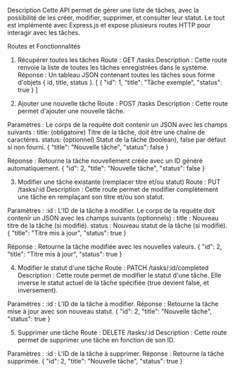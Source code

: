 Description
Cette API permet de gérer une liste de tâches, avec la possibilité de les créer, modifier, supprimer, et consulter leur statut. Le tout est implémenté avec Express.js et expose plusieurs routes HTTP pour interagir avec les tâches.

Routes et Fonctionnalités

1. Récupérer toutes les tâches
Route : GET /tasks
Description : Cette route renvoie la liste de toutes les tâches enregistrées dans le système.
Réponse : Un tableau JSON contenant toutes les tâches sous forme d'objets { id, title, status }.
[
  {
    "id": 1,
    "title": "Tâche exemple",
    "status": true
  }
]

2. Ajouter une nouvelle tâche
Route : POST /tasks
Description : Cette route permet d'ajouter une nouvelle tâche.

Paramètres : Le corps de la requête doit contenir un JSON avec les champs suivants :
title: (obligatoire) Titre de la tâche, doit être une chaîne de caractères.
status: (optionnel) Statut de la tâche (boolean), false par défaut si non fourni.
{
  "title": "Nouvelle tâche",
  "status": false
}

Réponse : Retourne la tâche nouvellement créée avec un ID généré automatiquement.
{
  "id": 2,
  "title": "Nouvelle tâche",
  "status": false
}

3. Modifier une tâche existante (remplacer titre et/ou statut)
Route : PUT /tasks/:id
Description : Cette route permet de modifier complètement une tâche en remplaçant son titre et/ou son statut.

Paramètres : :id : L'ID de la tâche à modifier.
Le corps de la requête doit contenir un JSON avec les champs suivants (optionnels) :
title : Nouveau titre de la tâche (si modifié).
status : Nouveau statut de la tâche (si modifié).
{
  "title": "Titre mis à jour",
  "status": true
}

Réponse : Retourne la tâche modifiée avec les nouvelles valeurs.
{
  "id": 2,
  "title": "Titre mis à jour",
  "status": true
}

4. Modifier le statut d'une tâche
Route : PATCH /tasks/:id/completed
Description : Cette route permet de modifier le statut d'une tâche. Elle inverse le statut actuel de la tâche spécifiée (true devient false, et inversement).

Paramètres : :id : L'ID de la tâche à modifier.
Réponse : Retourne la tâche mise à jour avec son nouveau statut.
{
  "id": 2,
  "title": "Nouvelle tâche",
  "status": true
}

5. Supprimer une tâche
Route : DELETE /tasks/:id
Description : Cette route permet de supprimer une tâche en fonction de son ID.

Paramètres : :id : L'ID de la tâche à supprimer.
Réponse : Retourne la tâche supprimée.
{
  "id": 2,
  "title": "Nouvelle tâche",
  "status": true
}